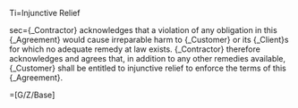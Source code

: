 Ti=Injunctive Relief

sec={_Contractor} acknowledges that a violation of any obligation in this {_Agreement} would cause irreparable harm to {_Customer} or its {_Client}s for which no adequate remedy at law exists.  {_Contractor} therefore acknowledges and agrees that, in addition to any other remedies available, {_Customer} shall be entitled to injunctive relief to enforce the terms of this {_Agreement}.

=[G/Z/Base]